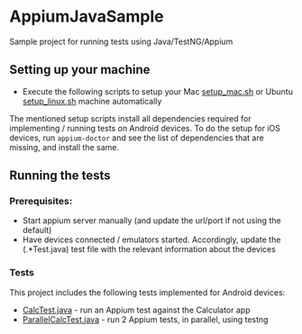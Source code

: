 # AppiumJavaSample
Sample project for running tests using Java/TestNG/Appium 

## Setting up your machine
* Execute the following scripts to setup your Mac [setup_mac.sh](setup_mac.sh) or Ubuntu [setup_linux.sh](setup_linux.sh) machine automatically 

The mentioned setup scripts install all dependencies required for implementing / running tests on Android devices. To do the setup for iOS devices, run `appium-doctor` and see the list of dependencies that are missing, and install the same.

## Running the tests
### Prerequisites:
* Start appium server manually (and update the url/port if not using the default)
* Have devices connected / emulators started. Accordingly, update the (.*Test.java) test file with the relevant information about the devices

### Tests
This project includes the following tests implemented for Android devices:
* [CalcTest.java](src/test/java/com/eot/sample/CalcTest.java) - run an Appium test against the Calculator app
* [ParallelCalcTest.java](src/test/java/com/eot/sample/ParallelCalcTest.java) - run 2 Appium tests, in parallel, using testng
 
